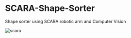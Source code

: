# SCARA-Shape-Sorter
Shape sorter using SCARA robotic arm and Computer Vision

![scara](https://github.com/user-attachments/assets/9f92cea8-00a2-4f10-b470-e711481a97fb)
